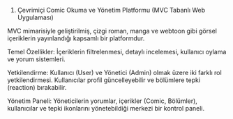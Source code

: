 1. Çevrimiçi Comic Okuma ve Yönetim Platformu
 (MVC Tabanlı Web Uygulaması)

 MVC mimarisiyle geliştirilmiş, çizgi roman, manga ve webtoon gibi görsel içeriklerin yayınlandığı
 kapsamlı bir platformdur.

 Temel Özellikler: İçeriklerin filtrelenmesi, detaylı incelemesi, kullanıcı oylama ve yorum
 sistemleri.

 Yetkilendirme: Kullanıcı (User) ve Yönetici (Admin) olmak üzere iki farklı rol
 yetkilendirmesi. Kullanıcılar profil güncelleyebilir ve bölümlere tepki (reaction)
 bırakabilir.

 Yönetim Paneli: Yöneticilerin yorumlar, içerikler (Comic, Bölümler), kullanıcılar ve tepki
 ikonlarını yönetebildiği merkezi bir kontrol paneli.
